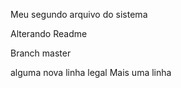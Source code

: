 Meu segundo arquivo do sistema

Alterando Readme

Branch master

alguma nova linha legal
Mais uma linha